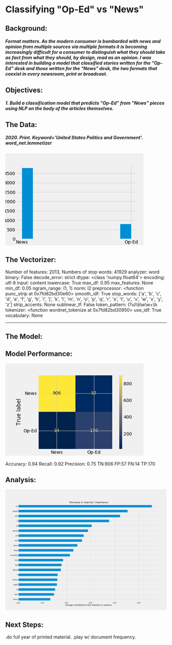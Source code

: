 # Classifying "Op-Ed" vs "News"

## Background:
##### Format matters. As the modern consumer is bombarded with news and opinion from multiple sources via multiple formats it is becoming increasingly difficult for a consumer to distinguish what they should take as fact from what they should, by design, read as an opinion. I was interested in building a model that classified stories written for the "Op-Ed" desk and those written for the "News" desk, the two formats that coexist in every newsroom, print or broadcast.

## Objectives:

##### 1. Build a classification model that predicts "Op-Ed" from "News" pieces using NLP on the body of the articles themselves.


## The Data:

##### 2020. Print. Keyword='United States Politics and Government'. word_net.lemmetizer

![Number of Op-Ed and News articles](img/oped_news_hist.png)

## The Vectorizer:

Number of features: 2013, Numbers of stop words: 41929
analyzer: word
binary: False
decode_error: strict
dtype: <class 'numpy.float64'>
encoding: utf-8
input: content
lowercase: True
max_df: 0.95
max_features: None
min_df: 0.05
ngram_range: (1, 1)
norm: l2
preprocessor: <function punc_strip at 0x7fd82bd30e60>
smooth_idf: True
stop_words: ['a', 'b', 'c', 'd', 'e', 'f', 'g', 'h', 'i', 'j', 'k', 'l', 'm', 'n', 'o', 'p', 'q', 'r', 's', 't', 'u', 'v', 'w', 'x', 'y', 'z']
strip_accents: None
sublinear_tf: False
token_pattern: (?u)\b\w\w+\b
tokenizer: <function wordnet_tokenize at 0x7fd82bd30950>
use_idf: True
vocabulary: None

---
## The Model:


## Model Performance: 

![Confusion Matrix](img/confusion_matrix.png)

Accuracy: 0.94
Recall: 0.92
Precision: 0.75
TN:906 FP:57 FN:14 TP:170

## Analysis:

![Important Features](img/feature_imporance.png)



## Next Steps:
.do full year of printed material.
.play w/ document frequency. 

